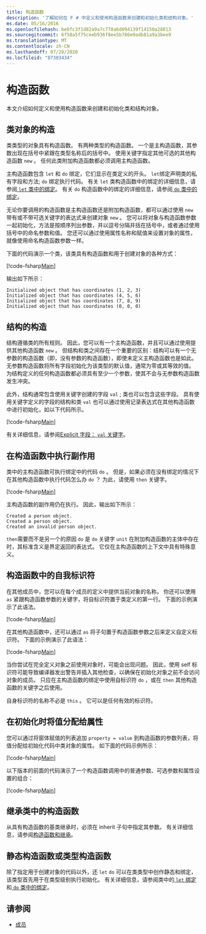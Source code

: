 ```yaml
---
title: 构造函数
description: '了解如何在 F # 中定义和使用构造函数来创建和初始化类和结构对象。'
ms.date: 05/16/2016
ms.openlocfilehash: be8fc3f1d82a9a7c778a6d094139f14150a28813
ms.sourcegitcommit: 6f58a5f75ceeb936f8ee5b786e9adb81a9a3bee9
ms.translationtype: MT
ms.contentlocale: zh-CN
ms.lasthandoff: 07/28/2020
ms.locfileid: "87303434"
---
```

# <a name="constructors"></a>构造函数

本文介绍如何定义和使用构造函数来创建和初始化类和结构对象。

## <a name="construction-of-class-objects"></a>类对象的构造

类类型的对象具有构造函数。 有两种类型的构造函数。 一个是主构造函数，其参数出现在括号中紧跟在类型名称后的括号中。 使用关键字指定其他可选的其他构造函数 `new` 。 任何此类附加构造函数都必须调用主构造函数。

主构造函数包含 `let` 和 `do` 绑定，它们显示在类定义的开头。 `let`绑定声明类的私有字段和方法; `do` 绑定执行代码。 有关 `let` 类构造函数中的绑定的详细信息，请参阅[ `let` 类中的绑定](let-bindings-in-classes.md)。 有关 `do` 构造函数中的绑定的详细信息，请参阅[ `do` 类中的绑定](do-bindings-in-classes.md)。

无论你要调用的构造函数是主构造函数还是附加构造函数，都可以通过使用 `new` 带有或不带可选关键字的表达式来创建对象 `new` 。 您可以将对象与构造函数参数一起初始化，方法是按顺序列出参数，并以逗号分隔并括在括号中，或者通过使用括号中的命名参数和值。 您还可以通过使用属性名称和赋值来设置对象的属性，就像使用命名构造函数参数一样。

下面的代码演示一个类，该类具有构造函数和用于创建对象的各种方式：

[!code-fsharp[Main](~/samples/snippets/fsharp/lang-ref-2/snippet3501.fs)]

输出如下所示：

```console
Initialized object that has coordinates (1, 2, 3)
Initialized object that has coordinates (4, 5, 6)
Initialized object that has coordinates (7, 8, 9)
Initialized object that has coordinates (0, 0, 0)
```

## <a name="construction-of-structures"></a>结构的构造

结构遵循类的所有规则。 因此，您可以有一个主构造函数，并且可以通过使用提供其他构造函数 `new` 。 但结构和类之间存在一个重要的区别：结构可以有一个无参数的构造函数（即，没有参数的构造函数），即使未定义主构造函数也是如此。 无参数构造函数将所有字段初始化为该类型的默认值，通常为零或其等效的值。 为结构定义的任何构造函数都必须具有至少一个参数，使其不会与无参数构造函数发生冲突。

此外，结构通常包含使用关键字创建的字段 `val` ; 类也可以包含这些字段。 具有使用关键字定义的字段的结构和类 `val` 也可以通过使用记录表达式在其他构造函数中进行初始化，如以下代码所示。

[!code-fsharp[Main](~/samples/snippets/fsharp/lang-ref-2/snippet3502.fs)]

有关详细信息，请参阅[Explicit 字段： `val` 关键字](explicit-fields-the-val-keyword.md)。

## <a name="executing-side-effects-in-constructors"></a>在构造函数中执行副作用

类中的主构造函数可执行绑定中的代码 `do` 。 但是，如果必须在没有绑定的情况下在其他构造函数中执行代码怎么办 `do` ？ 为此，请使用 `then` 关键字。

[!code-fsharp[Main](~/samples/snippets/fsharp/lang-ref-2/snippet3503.fs)]

主构造函数的副作用仍在执行。 因此，输出如下所示：

```console
Created a person object.
Created a person object.
Created an invalid person object.
```

`then`需要而不是另一个的原因 `do` 是 `do` 关键字 `unit` 在附加构造函数的主体中存在时，其标准含义是界定返回的表达式。 它仅在主构造函数的上下文中具有特殊意义。

## <a name="self-identifiers-in-constructors"></a>构造函数中的自我标识符

在其他成员中，您可以在每个成员的定义中提供当前对象的名称。 你还可以使用 `as` 紧跟构造函数参数的关键字，将自标识符置于类定义的第一行。 下面的示例演示了此语法。

[!code-fsharp[Main](~/samples/snippets/fsharp/lang-ref-2/snippet3504.fs)]

在其他构造函数中，还可以通过 `as` 将子句置于构造函数参数之后来定义自定义标识符。 下面的示例演示了此语法：

[!code-fsharp[Main](~/samples/snippets/fsharp/lang-ref-2/snippet3505.fs)]

当你尝试在完全定义对象之前使用对象时，可能会出现问题。 因此，使用 self 标识符可能导致编译器发出警告并插入其他检查，以确保在初始化对象之前不会访问对象的成员。 只应在主构造函数的绑定中使用自标识符 `do` ，或在 `then` 其他构造函数的关键字之后使用。

自身标识符的名称不必是 `this` 。 它可以是任何有效的标识符。

## <a name="assigning-values-to-properties-at-initialization"></a>在初始化时将值分配给属性

您可以通过将窗体赋值的列表追加 `property = value` 到构造函数的参数列表，将值分配给初始化代码中类对象的属性。 如下面的代码示例所示：

[!code-fsharp[Main](~/samples/snippets/fsharp/lang-ref-2/snippet3506.fs)]

以下版本的前面的代码演示了一个构造函数调用中的普通参数、可选参数和属性设置的组合：

[!code-fsharp[Main](~/samples/snippets/fsharp/lang-ref-2/snippet3507.fs)]

## <a name="constructors-in-inherited-class"></a>继承类中的构造函数

从具有构造函数的基类继承时，必须在 inherit 子句中指定其参数。 有关详细信息，请参阅[构造函数和继承](../inheritance.md#constructors-and-inheritance)。

## <a name="static-constructors-or-type-constructors"></a>静态构造函数或类型构造函数

除了指定用于创建对象的代码以外，还 `let` `do` 可以在类类型中创作静态和绑定，该类型首先用于在类型级别执行初始化。 有关详细信息，请参阅类中的[ `let` 绑定](let-bindings-in-classes.md)和[ `do` 类中的绑定](do-bindings-in-classes.md)。

## <a name="see-also"></a>请参阅

- [成员](index.md)
